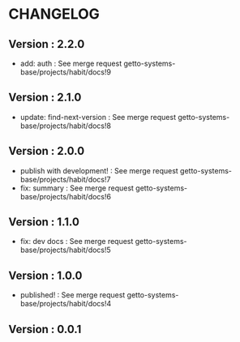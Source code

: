 # CHANGELOG

## Version : 2.2.0

- add: auth : See merge request getto-systems-base/projects/habit/docs!9


## Version : 2.1.0

- update: find-next-version : See merge request getto-systems-base/projects/habit/docs!8


## Version : 2.0.0

- publish with development! : See merge request getto-systems-base/projects/habit/docs!7
- fix: summary : See merge request getto-systems-base/projects/habit/docs!6


## Version : 1.1.0

- fix: dev docs : See merge request getto-systems-base/projects/habit/docs!5


## Version : 1.0.0

- published! : See merge request getto-systems-base/projects/habit/docs!4


## Version : 0.0.1


